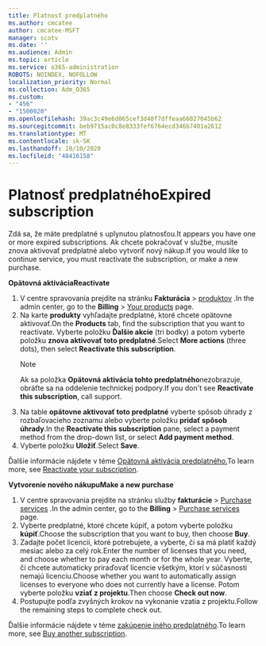 ```yaml
---
title: Platnosť predplatného
ms.author: cmcatee
author: cmcatee-MSFT
manager: scotv
ms.date: ''
ms.audience: Admin
ms.topic: article
ms.service: o365-administration
ROBOTS: NOINDEX, NOFOLLOW
localization_priority: Normal
ms.collection: Adm_O365
ms.custom:
- "456"
- "1500020"
ms.openlocfilehash: 39ac3c49e6d065cef3d40f7dffeaa66027045b62
ms.sourcegitcommit: beb9715ac0c8e8333fef6764ecd346b7401a2612
ms.translationtype: MT
ms.contentlocale: sk-SK
ms.lasthandoff: 10/10/2020
ms.locfileid: "48416158"
---
```

# <a name="expired-subscription"></a><span data-ttu-id="8c58b-102">Platnosť predplatného</span><span class="sxs-lookup"><span data-stu-id="8c58b-102">Expired subscription</span></span>

<span data-ttu-id="8c58b-103">Zdá sa, že máte predplatné s uplynutou platnosťou.</span><span class="sxs-lookup"><span data-stu-id="8c58b-103">It appears you have one or more expired subscriptions.</span></span> <span data-ttu-id="8c58b-104">Ak chcete pokračovať v službe, musíte znova aktivovať predplatné alebo vytvoriť nový nákup.</span><span class="sxs-lookup"><span data-stu-id="8c58b-104">If you would like to continue service, you must reactivate the subscription, or make a new purchase.</span></span>
  
<span data-ttu-id="8c58b-105">**Opätovná aktivácia**</span><span class="sxs-lookup"><span data-stu-id="8c58b-105">**Reactivate**</span></span>
  
1. <span data-ttu-id="8c58b-106">V centre spravovania prejdite na stránku **Fakturácia** \> [produktov](https://go.microsoft.com/fwlink/p/?linkid=842054) .</span><span class="sxs-lookup"><span data-stu-id="8c58b-106">In the admin center, go to the **Billing** \> [Your products](https://go.microsoft.com/fwlink/p/?linkid=842054) page.</span></span>
2. <span data-ttu-id="8c58b-107">Na karte **produkty** vyhľadajte predplatné, ktoré chcete opätovne aktivovať.</span><span class="sxs-lookup"><span data-stu-id="8c58b-107">On the **Products** tab, find the subscription that you want to reactivate.</span></span> <span data-ttu-id="8c58b-108">Vyberte položku **Ďalšie akcie** (tri bodky) a potom vyberte položku **znova aktivovať toto predplatné**.</span><span class="sxs-lookup"><span data-stu-id="8c58b-108">Select **More actions** (three dots), then select **Reactivate this subscription**.</span></span>
    > [!NOTE]
    > <span data-ttu-id="8c58b-109">Ak sa položka **Opätovná aktivácia tohto predplatného**nezobrazuje, obráťte sa na oddelenie technickej podpory.</span><span class="sxs-lookup"><span data-stu-id="8c58b-109">If you don't see **Reactivate this subscription**, call support.</span></span>
3. <span data-ttu-id="8c58b-110">Na table **opätovne aktivovať toto predplatné** vyberte spôsob úhrady z rozbaľovacieho zoznamu alebo vyberte položku **pridať spôsob úhrady**.</span><span class="sxs-lookup"><span data-stu-id="8c58b-110">In the **Reactivate this subscription** pane, select a payment method from the drop-down list, or select **Add payment method**.</span></span>
4. <span data-ttu-id="8c58b-111">Vyberte položku **Uložiť**.</span><span class="sxs-lookup"><span data-stu-id="8c58b-111">Select **Save**.</span></span>

<span data-ttu-id="8c58b-112">Ďalšie informácie nájdete v téme [Opätovná aktivácia predplatného.](https://docs.microsoft.com/microsoft-365/commerce/subscriptions/reactivate-your-subscription)</span><span class="sxs-lookup"><span data-stu-id="8c58b-112">To learn more, see [Reactivate your subscription](https://docs.microsoft.com/microsoft-365/commerce/subscriptions/reactivate-your-subscription).</span></span>

<span data-ttu-id="8c58b-113">**Vytvorenie nového nákupu**</span><span class="sxs-lookup"><span data-stu-id="8c58b-113">**Make a new purchase**</span></span>
  
1. <span data-ttu-id="8c58b-114">V centre spravovania prejdite na stránku služby **fakturácie** \> [Purchase services](https://go.microsoft.com/fwlink/p/?linkid=868433) .</span><span class="sxs-lookup"><span data-stu-id="8c58b-114">In the admin center, go to the **Billing** \> [Purchase services](https://go.microsoft.com/fwlink/p/?linkid=868433) page.</span></span>
2. <span data-ttu-id="8c58b-115">Vyberte predplatné, ktoré chcete kúpiť, a potom vyberte položku **kúpiť**.</span><span class="sxs-lookup"><span data-stu-id="8c58b-115">Choose the subscription that you want to buy, then choose **Buy**.</span></span>
3. <span data-ttu-id="8c58b-116">Zadajte počet licencií, ktoré potrebujete, a vyberte, či sa má platiť každý mesiac alebo za celý rok.</span><span class="sxs-lookup"><span data-stu-id="8c58b-116">Enter the number of licenses that you need, and choose whether to pay each month or for the whole year.</span></span> <span data-ttu-id="8c58b-117">Vyberte, či chcete automaticky priraďovať licencie všetkým, ktorí v súčasnosti nemajú licenciu.</span><span class="sxs-lookup"><span data-stu-id="8c58b-117">Choose whether you want to automatically assign licenses to everyone who does not currently have a license.</span></span> <span data-ttu-id="8c58b-118">Potom vyberte položku **vziať z projektu**.</span><span class="sxs-lookup"><span data-stu-id="8c58b-118">Then choose **Check out now**.</span></span>
4. <span data-ttu-id="8c58b-119">Postupujte podľa zvyšných krokov na vykonanie vzatia z projektu.</span><span class="sxs-lookup"><span data-stu-id="8c58b-119">Follow the remaining steps to complete check out.</span></span>

<span data-ttu-id="8c58b-120">Ďalšie informácie nájdete v téme [zakúpenie iného predplatného](https://docs.microsoft.com/microsoft-365/commerce/buy-another-subscription).</span><span class="sxs-lookup"><span data-stu-id="8c58b-120">To learn more, see [Buy another subscription](https://docs.microsoft.com/microsoft-365/commerce/buy-another-subscription).</span></span>